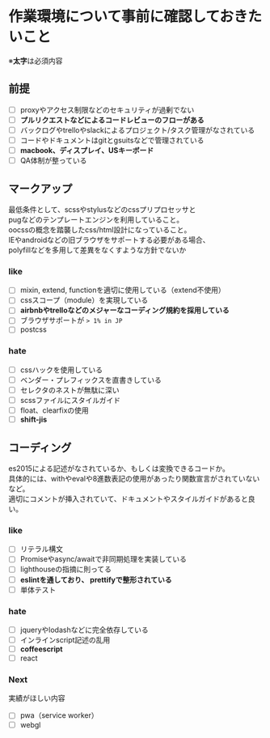 # 作業環境について事前に確認しておきたいこと

※**太字**は必須内容

## 前提

- [ ] proxyやアクセス制限などのセキュリティが過剰でない
- [ ] **プルリクエストなどによるコードレビューのフローがある**
- [ ] バックログやtrelloやslackによるプロジェクト/タスク管理がなされている
- [ ] コードやドキュメントはgitとgsuitsなどで管理されている
- [ ] **macbook、ディスプレイ、USキーボード**
- [ ] QA体制が整っている

## マークアップ

最低条件として、scssやstylusなどのcssプリプロセッサと  
pugなどのテンプレートエンジンを利用していること。  
oocssの概念を踏襲したcss/html設計になっていること。  
IEやandroidなどの旧ブラウザをサポートする必要がある場合、  
polyfillなどを多用して差異をなくすような方針でないか

### like

- [ ] mixin, extend, functionを適切に使用している（extend不使用）
- [ ] cssスコープ（module）を実現している
- [ ] **airbnbやtrelloなどのメジャーなコーディング規約を採用している**
- [ ] ブラウザサポートが `> 1% in JP`
- [ ] postcss

### hate

- [ ] cssハックを使用している
- [ ] ベンダー・プレフィックスを直書きしている
- [ ] セレクタのネストが無駄に深い
- [ ] scssファイルにスタイルガイド
- [ ] float、clearfixの使用
- [ ] **shift-jis**

## コーディング

es2015による記述がなされているか、もしくは変換できるコードか。  
具体的には、withやevalや8進数表記の使用があったり関数宣言がされていないなど。  
適切にコメントが挿入されていて、ドキュメントやスタイルガイドがあると良い。

### like

- [ ] リテラル構文
- [ ] Promiseやasync/awaitで非同期処理を実装している
- [ ] lighthouseの指摘に則ってる
- [ ] **eslintを通しており、 prettifyで整形されている**
- [ ] 単体テスト

### hate

- [ ] jqueryやlodashなどに完全依存している
- [ ] インラインscript記述の乱用
- [ ] **coffeescript**
- [ ] react

### Next

実績がほしい内容

- [ ] pwa（service worker）
- [ ] webgl
